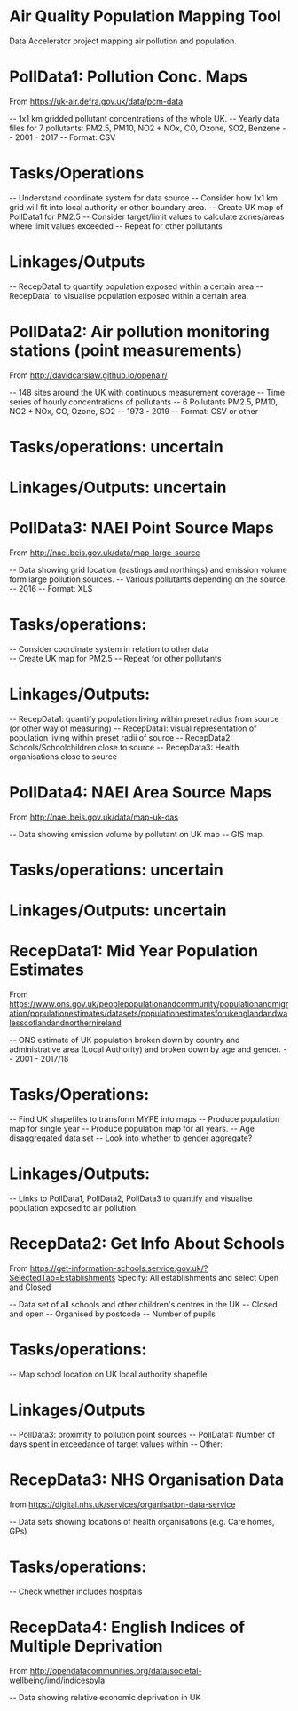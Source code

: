 
# Air Quality Population Mapping Tool

Data Accelerator project mapping air pollution and population.

# PollData1: Pollution Conc. Maps

From https://uk-air.defra.gov.uk/data/pcm-data

-- 1x1 km gridded pollutant concentrations of the whole UK.
-- Yearly data files for 7 pollutants: PM2.5, PM10, NO2 + NOx, CO, Ozone, SO2, Benzene
-- 2001 - 2017
-- Format: CSV


#  Tasks/Operations
-- Understand coordinate system for data source
-- Consider how 1x1 km grid will fit into local authority or other boundary area.
-- Create UK map of PollData1 for PM2.5
-- Consider target/limit values to calculate zones/areas where limit values exceeded
-- Repeat for other pollutants


#  Linkages/Outputs
-- RecepData1 to quantify population exposed within a certain area 
-- RecepData1 to visualise population exposed within a certain area.






# PollData2: Air pollution monitoring stations (point measurements)

From http://davidcarslaw.github.io/openair/

-- 148 sites around the UK with continuous measurement coverage
-- Time series of hourly concentrations of pollutants
-- 6 Pollutants PM2.5, PM10, NO2 + NOx, CO, Ozone, SO2
-- 1973 - 2019
-- Format: CSV or other


# Tasks/operations: uncertain


# Linkages/Outputs: uncertain 


# PollData3: NAEI Point Source Maps

From  http://naei.beis.gov.uk/data/map-large-source

-- Data showing grid location (eastings and northings) and emission volume form large pollution sources.
-- Various pollutants depending on the source.
-- 2016 
-- Format: XLS


# Tasks/operations: 
-- Consider coordinate system in relation to other data   
-- Create UK map for PM2.5
-- Repeat for other pollutants


# Linkages/Outputs:
-- RecepData1: quantify population living within preset radius from source (or other way of measuring)
-- RecepData1: visual representation of population living within preset radii of source
-- RecepData2: Schools/Schoolchildren close to source
-- RecepData3: Health organisations close to source






# PollData4: NAEI Area Source Maps

From http://naei.beis.gov.uk/data/map-uk-das

-- Data showing emission volume by pollutant on UK map
-- GIS map.


# Tasks/operations: uncertain
 
# Linkages/Outputs: uncertain 


# RecepData1: Mid Year Population Estimates

From https://www.ons.gov.uk/peoplepopulationandcommunity/populationandmigration/populationestimates/datasets/populationestimatesforukenglandandwalesscotlandandnorthernireland



-- ONS estimate of UK population broken down by country and administrative area (Local Authority) and broken down by age and gender.
-- 2001 - 2017/18


# Tasks/Operations:
-- Find UK shapefiles to transform MYPE into maps
-- Produce population map for single year
-- Produce population map for all years.
-- Age disaggregated data set
-- Look into whether to gender aggregate?


# Linkages/Outputs: 
-- Links to PollData1, PollData2, PollData3 to quantify and visualise population exposed to air pollution.
    


# RecepData2: Get Info About Schools

From https://get-information-schools.service.gov.uk/?SelectedTab=Establishments
Specify: All establishments and select Open and Closed

-- Data set of all schools and other children's centres in the UK
-- Closed and open
-- Organised by postcode
-- Number of pupils


# Tasks/operations:
-- Map school location on UK local authority shapefile


# Linkages/Outputs
-- PollData3: proximity to pollution point sources
-- PollData1: Number of days spent in exceedance of target values within
-- Other:


# RecepData3: NHS Organisation Data 

from https://digital.nhs.uk/services/organisation-data-service

-- Data sets showing locations of health organisations (e.g. Care homes, GPs)

# Tasks/operations:
-- Check whether includes hospitals


# RecepData4: English Indices of Multiple Deprivation

From http://opendatacommunities.org/data/societal-wellbeing/imd/indicesbyla

-- Data showing relative economic deprivation in UK
